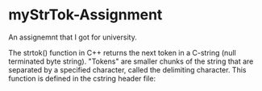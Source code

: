 # myStrTok-Assignment

An assignemnt that I got for university.

The strtok() function in C++ returns the next token in a C-string (null terminated byte string). "Tokens" are smaller chunks of the string that are separated by a specified character, called the delimiting character. This function is defined in the cstring header file:
